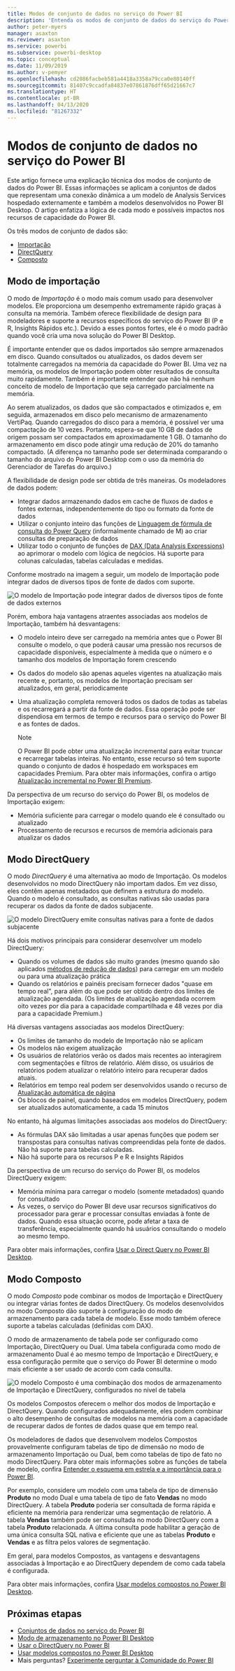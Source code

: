 ```yaml
---
title: Modos de conjunto de dados no serviço do Power BI
description: 'Entenda os modos de conjunto de dados do serviço do Power BI: Importação, DirectQuery e composto.'
author: peter-myers
manager: asaxton
ms.reviewer: asaxton
ms.service: powerbi
ms.subservice: powerbi-desktop
ms.topic: conceptual
ms.date: 11/09/2019
ms.author: v-pemyer
ms.openlocfilehash: cd2086facbeb581a4418a3358a79cca0e80140ff
ms.sourcegitcommit: 81407c9ccadfa84837e07861876dff65d21667c7
ms.translationtype: HT
ms.contentlocale: pt-BR
ms.lasthandoff: 04/13/2020
ms.locfileid: "81267332"
---
```

# <a name="dataset-modes-in-the-power-bi-service"></a>Modos de conjunto de dados no serviço do Power BI

Este artigo fornece uma explicação técnica dos modos de conjunto de dados do Power BI. Essas informações se aplicam a conjuntos de dados que representam uma conexão dinâmica a um modelo de Analysis Services hospedado externamente e também a modelos desenvolvidos no Power BI Desktop. O artigo enfatiza a lógica de cada modo e possíveis impactos nos recursos de capacidade do Power BI.

Os três modos de conjunto de dados são:

- [Importação](#import-mode)
- [DirectQuery](#directquery-mode)
- [Composto](#composite-mode)

## <a name="import-mode"></a>Modo de importação

O modo de _Importação_ é o modo mais comum usado para desenvolver modelos. Ele proporciona um desempenho extremamente rápido graças à consulta na memória. Também oferece flexibilidade de design para modeladores e suporte a recursos específicos do serviço do Power BI (P e R, Insights Rápidos etc.). Devido a esses pontos fortes, ele é o modo padrão quando você cria uma nova solução do Power BI Desktop.

É importante entender que os dados importados são sempre armazenados em disco. Quando consultados ou atualizados, os dados devem ser totalmente carregados na memória da capacidade do Power BI. Uma vez na memória, os modelos de Importação podem obter resultados de consulta muito rapidamente. Também é importante entender que não há nenhum conceito de modelo de Importação que seja carregado parcialmente na memória.

Ao serem atualizados, os dados que são compactados e otimizados e, em seguida, armazenados em disco pelo mecanismo de armazenamento VertiPaq. Quando carregados do disco para a memória, é possível ver uma compactação de 10 vezes. Portanto, espera-se que 10 GB de dados de origem possam ser compactados em aproximadamente 1 GB. O tamanho do armazenamento em disco pode atingir uma redução de 20% do tamanho compactado. (A diferença no tamanho pode ser determinada comparando o tamanho do arquivo do Power BI Desktop com o uso da memória do Gerenciador de Tarefas do arquivo.)

A flexibilidade de design pode ser obtida de três maneiras. Os modeladores de dados podem:

- Integrar dados armazenando dados em cache de fluxos de dados e fontes externas, independentemente do tipo ou formato da fonte de dados
- Utilizar o conjunto inteiro das funções de [Linguagem de fórmula de consulta do Power Query](/powerquery-m/) (informalmente chamado de M) ao criar consultas de preparação de dados
- Utilizar todo o conjunto de funções de [DAX (Data Analysis Expressions)](/dax/) ao aprimorar o modelo com lógica de negócios. Há suporte para colunas calculadas, tabelas calculadas e medidas.

Conforme mostrado na imagem a seguir, um modelo de Importação pode integrar dados de diversos tipos de fonte de dados com suporte.

![O modelo de Importação pode integrar dados de diversos tipos de fonte de dados externos](media/service-dataset-modes-understand/import-model.png)

Porém, embora haja vantagens atraentes associadas aos modelos de Importação, também há desvantagens:

- O modelo inteiro deve ser carregado na memória antes que o Power BI consulte o modelo, o que poderá causar uma pressão nos recursos de capacidade disponíveis, especialmente à medida que o número e o tamanho dos modelos de Importação forem crescendo
- Os dados do modelo são apenas aqueles vigentes na atualização mais recente e, portanto, os modelos de Importação precisam ser atualizados, em geral, periodicamente
- Uma atualização completa removerá todos os dados de todas as tabelas e os recarregará a partir da fonte de dados. Essa operação pode ser dispendiosa em termos de tempo e recursos para o serviço do Power BI e as fontes de dados.

    > [!NOTE]
    > O Power BI pode obter uma atualização incremental para evitar truncar e recarregar tabelas inteiras. No entanto, esse recurso só tem suporte quando o conjunto de dados é hospedado em workspaces em capacidades Premium. Para obter mais informações, confira o artigo [Atualização incremental no Power BI Premium](service-premium-incremental-refresh.md).

Da perspectiva de um recurso do serviço do Power BI, os modelos de Importação exigem:

- Memória suficiente para carregar o modelo quando ele é consultado ou atualizado
- Processamento de recursos e recursos de memória adicionais para atualizar os dados

## <a name="directquery-mode"></a>Modo DirectQuery

O modo _DirectQuery_ é uma alternativa ao modo de Importação. Os modelos desenvolvidos no modo DirectQuery não importam dados. Em vez disso, eles contêm apenas metadados que definem a estrutura do modelo. Quando o modelo é consultado, as consultas nativas são usadas para recuperar os dados da fonte de dados subjacente.

![O modelo DirectQuery emite consultas nativas para a fonte de dados subjacente](media/service-dataset-modes-understand/direct-query-model.png)

Há dois motivos principais para considerar desenvolver um modelo DirectQuery:

- Quando os volumes de dados são muito grandes (mesmo quando são aplicados [métodos de redução de dados](guidance/import-modeling-data-reduction.md)) para carregar em um modelo ou para uma atualização prática
- Quando os relatórios e painéis precisam fornecer dados "quase em tempo real", para além do que pode ser obtido dentro dos limites de atualização agendada. (Os limites de atualização agendada ocorrem oito vezes por dia para a capacidade compartilhada e 48 vezes por dia para a capacidade Premium.)

Há diversas vantagens associadas aos modelos DirectQuery:

- Os limites de tamanho do modelo de Importação não se aplicam
- Os modelos não exigem atualização
- Os usuários de relatórios verão os dados mais recentes ao interagirem com segmentações e filtros de relatório. Além disso, os usuários de relatórios podem atualizar o relatório inteiro para recuperar dados atuais.
- Relatórios em tempo real podem ser desenvolvidos usando o recurso de [Atualização automática de página](desktop-automatic-page-refresh.md)
- Os blocos de painel, quando baseados em modelos DirectQuery, podem ser atualizados automaticamente, a cada 15 minutos

No entanto, há algumas limitações associadas aos modelos do DirectQuery:

- As fórmulas DAX são limitadas a usar apenas funções que podem ser transpostas para consultas nativas compreendidas pela fonte de dados. Não há suporte para tabelas calculadas.
- Não há suporte para os recursos P e R e Insights Rápidos

Da perspectiva de um recurso do serviço do Power BI, os modelos DirectQuery exigem:

- Memória mínima para carregar o modelo (somente metadados) quando for consultado
- Às vezes, o serviço do Power BI deve usar recursos significativos do processador para gerar e processar consultas enviadas à fonte de dados. Quando essa situação ocorre, pode afetar a taxa de transferência, especialmente quando há usuários consultando o modelo ao mesmo tempo.

Para obter mais informações, confira [Usar o Direct Query no Power BI Desktop](desktop-use-directquery.md).

## <a name="composite-mode"></a>Modo Composto

O modo _Composto_ pode combinar os modos de Importação e DirectQuery ou integrar várias fontes de dados DirectQuery. Os modelos desenvolvidos no modo Composto dão suporte à configuração do modo de armazenamento para cada tabela de modelo. Esse modo também oferece suporte a tabelas calculadas (definidas com DAX).

O modo de armazenamento de tabela pode ser configurado como Importação, DirectQuery ou Dual. Uma tabela configurada como modo de armazenamento Dual é ao mesmo tempo de Importação e DirectQuery, e essa configuração permite que o serviço do Power BI determine o modo mais eficiente a ser usado de acordo com cada consulta.

![O modelo Composto é uma combinação dos modos de armazenamento de Importação e DirectQuery, configurados no nível de tabela](media/service-dataset-modes-understand/composite-model.png)

Os modelos Compostos oferecem o melhor dos modos de Importação e DirectQuery. Quando configurados adequadamente, eles podem combinar o alto desempenho de consultas de modelos na memória com a capacidade de recuperar dados de fontes de dados quase que em tempo real.

Os modeladores de dados que desenvolvem modelos Compostos provavelmente configuram tabelas de tipo de dimensão no modo de armazenamento Importação ou Dual, bem como tabelas de tipo de fato no modo DirectQuery. Para obter mais informações sobre as funções de tabela de modelo, confira [Entender o esquema em estrela e a importância para o Power BI](guidance/star-schema.md).

Por exemplo, considere um modelo com uma tabela de tipo de dimensão **Produto** no modo Dual e uma tabela de tipo de fato **Vendas** no modo DirectQuery. A tabela **Produto** poderia ser consultada de forma rápida e eficiente na memória para renderizar uma segmentação de relatório. A tabela **Vendas** também pode ser consultada no modo DirectQuery com a tabela **Produto** relacionada. A última consulta pode habilitar a geração de uma única consulta SQL nativa e eficiente que une as tabelas **Produto** e **Vendas** e as filtra pelos valores de segmentação.

Em geral, para modelos Compostos, as vantagens e desvantagens associadas à Importação e ao DirectQuery dependem de como cada tabela é configurada.

Para obter mais informações, confira [Usar modelos compostos no Power BI Desktop](desktop-composite-models.md).

## <a name="next-steps"></a>Próximas etapas

- [Conjuntos de dados no serviço do Power BI](service-dataset-modes-understand.md)
- [Modo de armazenamento no Power BI Desktop](desktop-storage-mode.md)
- [Usar o DirectQuery no Power BI](desktop-directquery-about.md)
- [Usar modelos compostos no Power BI Desktop](desktop-composite-models.md)
- Mais perguntas? [Experimente perguntar à Comunidade do Power BI](https://community.powerbi.com/)
